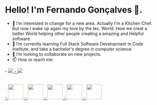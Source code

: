 # Hello! I'm Fernando Gonçalves 👋.
- 👀 I’m interested in change for a new area. Actually I'm a Kitchen Chef. But now I wake up again my love by the tec. World. How we creat a better World helping other people creating a amazing and Helpful software. 
- 🌱 I’m currently learning Full Stack Software Development in Code Institute, and take a bachelor's degree in computer science. 
- 💞️ I’m looking to collaborate on new projects. 
- 📫 How to reach me:
<div style=" display: inline">
- <a href="www.linkedin.com/in/fernando-goncalves2202" target="_blank" rel="noreferrer noopener"><img src="https://img.shields.io/badge/linkedin-%230077B5.svg?style=for-the-badge&logo=linkedin&logoColor=white" />
- <a href="fernandojcg22@hotmail.com" target="_blank" rel="noreferrer noopener"><img src="https://img.shields.io/badge/Microsoft_Outlook-0078D4?style=for-the-badge&logo=microsoft-outlook&logoColor=white" />

  <br>
  <br>
  <br>
<div style="display: inline; list-style-type: none;">
- <img width='50' height='50' src="https://cdn.jsdelivr.net/gh/devicons/devicon/icons/html5/html5-original-wordmark.svg" />
- <img width='50' height='50' src="https://cdn.jsdelivr.net/gh/devicons/devicon/icons/css3/css3-original-wordmark.svg" />
- <img width='50' height='50' src="https://cdn.jsdelivr.net/gh/devicons/devicon/icons/javascript/javascript-original.svg" />
- <img width='50' height='50' src="https://cdn.jsdelivr.net/gh/devicons/devicon/icons/python/python-original.svg" />
- <img width='50' height='50' src="https://cdn.jsdelivr.net/gh/devicons/devicon/icons/django/django-plain.svg" />
</div>
<!---
Goncalves95/Goncalves95 is a ✨ special ✨ repository because its `README.md` (this file) appears on your GitHub profile.
You can click the Preview link to take a look at your changes.
--->
